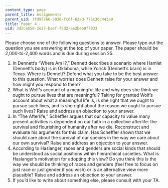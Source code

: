 ```yaml
---
content_type: page
parent_title: Assignments
parent_uid: 7fd97766-5038-fc6f-62ad-776c30c443a9
title: Paper 4
uid: 3d2ceb50-2e27-baef-f5d2-ae2beb9f7033
---
```


Please choose one of the following questions to answer. Please type out the question you are answering at the top of your paper. The paper should be 2,000-to-2,400 words and is due during session 25. 

1.  In Dennett’s “Where Am I?,” Dennett describes a scenario where Hamlet (Dennett’s body) is in Oklahoma, while Yorick (Dennett’s brain) is in Texas. Where is Dennett? Defend what you take to be the best answer to this question. What worries does Dennett raise for your answer and how might you respond to them?
2.  What is Wolf’s account of a meaningful life and why does she think we ought to pursue lives that are meaningful? Taking for granted Wolf’s account about what a meaningful life is, is she right that we ought to pursue such lives, and is she right about the reason we ought to pursue such lives? Raise and address an objection to your answer.
3.  In “The Afterlife,” Scheffler argues that our capacity to value many present activities is dependent on our faith in a collective afterlife: the survival and flourishing of humanity after we die. Reconstruct and evaluate his arguments for this claim. Has Scheffler shown that we should care about the survival of our species in the way we care about our own survival? Raise and address an objection to your answer.
4.  According to Haslanger, races and genders are social kinds that should be understood as social positions within hierarchical societies. What is Haslanger’s motivation for adopting this view? Do you think this is the way we should be thinking of races and genders (feel free to focus on just race or just gender if you wish) or is an alternative view more plausible? Raise and address an objection to your answer.
5.  If you’d like to write about something else, please consult with your TA.